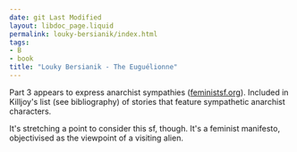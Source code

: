 ```yaml
---
date: git Last Modified
layout: libdoc_page.liquid
permalink: louky-bersianik/index.html
tags:
- B
- book
title: "Louky Bersianik - The Euguélionne"
---
```


Part 3 appears to express anarchist sympathies (<a href="http://feministsf.org/quotes/bersianik.html">feministsf.org</a>). Included in  Killjoy's list (see bibliography) of stories that feature sympathetic  anarchist characters.

It's stretching a point to consider  this sf, though. It's a feminist manifesto, objectivised as the viewpoint of a  visiting alien.